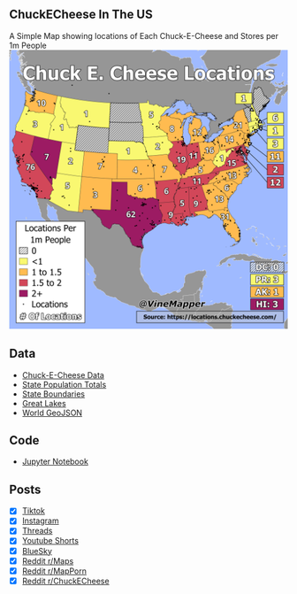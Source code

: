 ## ChuckECheese In The US
A Simple Map showing locations of Each Chuck-E-Cheese and Stores per 1m People
![Map](ChuckECheese_Locations_US.png)

## Data
* [Chuck-E-Cheese Data](https://locations.chuckecheese.com/)
* [State Population Totals](https://www.census.gov/data/tables/time-series/demo/popest/2020s-state-total.html)
* [State Boundaries](https://www.census.gov/geographies/mapping-files/time-series/geo/carto-boundary-file.html)
* [Great Lakes](https://usicecenter.gov/Products/GreatLakesData)
* [World GeoJSON](https://public.opendatasoft.com/explore/dataset/world-administrative-boundaries/export/?flg=en-us)

## Code
* [Jupyter Notebook](FormatData.ipynb)

## Posts
- [x] [Tiktok](https://www.tiktok.com/@vinemapper/video/7446261415175916843)
- [x] [Instagram](https://www.instagram.com/p/DDZ9YJqvGA8/)
- [x] [Threads](https://www.threads.net/@vinemapper/post/DDZ9ZVrPo6k)
- [x] [Youtube Shorts](https://youtube.com/shorts/xDLn8oLTkpc)
- [x] [BlueSky](https://bsky.app/profile/vinemapper.bsky.social/post/3lcxpxzzdo223)
- [x] [Reddit r/Maps](https://www.reddit.com/r/Maps/comments/1hb6nd1/chuck_e_cheese_locations/)
- [x] [Reddit r/MapPorn](https://www.reddit.com/r/MapPorn/comments/1hb6lo9/chuck_e_cheese_locations/)
- [x] [Reddit r/ChuckECheese](https://www.reddit.com/r/chuckecheese/comments/1hb6o8k/chuck_e_cheese_locations/)
